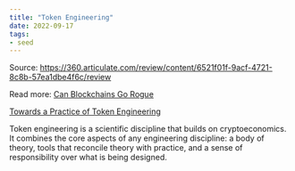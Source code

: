 ```yaml
---
title: "Token Engineering"
date: 2022-09-17
tags:
- seed
---
```


Source: https://360.articulate.com/review/content/6521f01f-9acf-4721-8c8b-57ea1dbe4f6c/review

Read more: [Can Blockchains Go Rogue](/notes/Can%20Blockchains%20Go%20Rogue.md)

[Towards a Practice of Token Engineering](/notes/Towards%20a%20Practice%20of%20Token%20Engineering.md)

Token engineering is a scientific discipline that builds on cryptoeconomics. It combines the core aspects of any engineering discipline: a body of theory, tools that reconcile theory with practice, and a sense of responsibility over what is being designed. 






